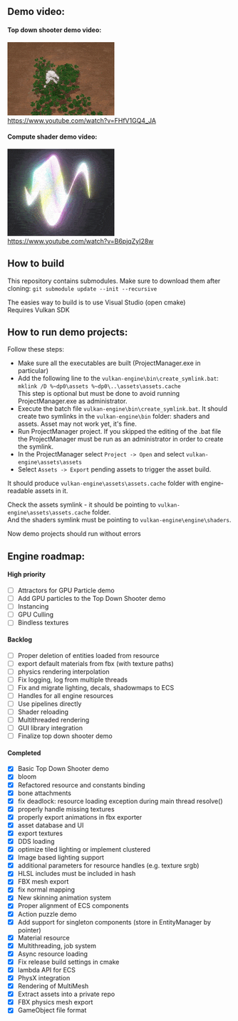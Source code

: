 ## Demo video:
#### Top down shooter demo video:
![Top Down Shooter](demos/top-down-shooter/top-down-shooter-preview.gif)  
https://www.youtube.com/watch?v=FHfV1GQ4_JA

#### Compute shader demo video:
![Compute](demos/compute/compute-preview.gif)  
https://www.youtube.com/watch?v=B6pjqZyI28w

## How to build
This repository contains submodules. Make sure to download them after cloning:
```git submodule update --init --recursive```  

The easies way to build is to use Visual Studio (open cmake)  
Requires Vulkan SDK

## How to run demo projects:
Follow these steps:  
- Make sure all the executables are built (ProjectManager.exe in particular)
- Add the following line to the `vulkan-engine\bin\create_symlink.bat`:  
```mklink /D %~dp0\assets %~dp0\..\assets\assets.cache```  
This step is optional but must be done to avoid running ProjectManager.exe as administrator.
- Execute the batch file ```vulkan-engine\bin\create_symlink.bat```. It should create two symlinks in the ```vulkan-engine\bin``` folder: shaders and assets. Asset may not work yet, it's fine.
- Run ProjectManager project. If you skipped the editing of the .bat file the ProjectManager must be run as an administrator in order to create the symlink.
- In the ProjectManager select `Project -> Open` and select ```vulkan-engine\assets\assets```
- Select `Assets -> Export` pending assets to trigger the asset build.

It should produce ```vulkan-engine\assets\assets.cache``` folder with engine-readable assets in it.

Check the assets symlink - it should be pointing to ```vulkan-engine\assets\assets.cache``` folder.  
And the shaders symlink must be pointing to ```vulkan-engine\engine\shaders```.

Now demo projects should run without errors

## Engine roadmap:

#### High priority
- [ ] Attractors for GPU Particle demo
- [ ] Add GPU particles to the Top Down Shooter demo
- [ ] Instancing
- [ ] GPU Culling
- [ ] Bindless textures

#### Backlog
- [ ] Proper deletion of entities loaded from resource
- [ ] export default materials from fbx (with texture paths)
- [ ] physics rendering interpolation
- [ ] Fix logging, log from multiple threads
- [ ] Fix and migrate lighting, decals, shadowmaps to ECS
- [ ] Handles for all engine resources
- [ ] Use pipelines directly
- [ ] Shader reloading
- [ ] Multithreaded rendering
- [ ] GUI library integration
- [ ] Finalize top down shooter demo

#### Completed
- [x] Basic Top Down Shooter demo
- [x] bloom
- [x] Refactored resource and constants binding
- [x] bone attachments
- [x] fix deadlock: resource loading exception during main thread resolve()
- [x] properly handle missing textures
- [x] properly export animations in fbx exporter
- [x] asset database and UI
- [x] export textures
- [x] DDS loading
- [x] optimize tiled lighting or implement clustered
- [x] Image based lighting support
- [x] additional parameters for resource handles (e.g. texture srgb)
- [x] HLSL includes must be included in hash
- [x] FBX mesh export
- [x] fix normal mapping
- [x] New skinning animation system
- [x] Proper alignment of ECS components
- [x] Action puzzle demo
- [x] Add support for singleton components (store in EntityManager by pointer)
- [x] Material resource
- [x] Multithreading, job system
- [x] Async resource loading
- [x] Fix release build settings in cmake
- [x] lambda API for ECS
- [x] PhysX integration 
- [x] Rendering of MultiMesh
- [x] Extract assets into a private repo
- [x] FBX physics mesh export
- [x] GameObject file format
